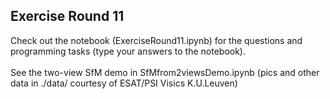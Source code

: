 ## Exercise Round 11

Check out the notebook (ExerciseRound11.ipynb) for the questions and programming tasks (type your answers to the notebook).<br><br>
See the two-view SfM demo in SfMfrom2viewsDemo.ipynb (pics and other data in ./data/ courtesy of ESAT/PSI Visics K.U.Leuven)
